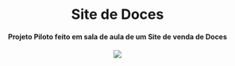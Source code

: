 <h1 align="center">Site de Doces</h1>
<h4 align="center">Projeto Piloto feito em sala de aula de um Site de venda de Doces<h4>
<p align="center">
<img src="http://img.shields.io/static/v1?label=STATUS&message=EM%20DESENVOLVIMENTO&color=GREEN&style=for-the-badge](https://img.shields.io/badge/STATUS-EM%20DESENVOLVIMENTO-green)"/>
</p>


